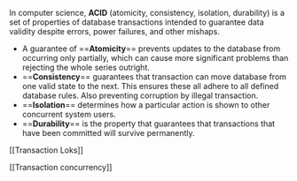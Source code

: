 In computer science, **ACID** (atomicity, consistency, isolation, durability) is a set of properties of database transactions intended to guarantee data validity despite errors, power failures, and other mishaps.

- A guarantee of ==**Atomicity**== prevents updates to the database from occurring only partially, which can cause more significant problems than rejecting the whole series outright.
- ==**Consistency**== guarantees that transaction can move database from one valid state to the next. This ensures these all adhere to all defined database rules. Also preventing corruption by illegal transaction. 
- ==**Isolation**== determines how a particular action is shown to other concurrent system users.
- ==**Durability**== is the property that guarantees that transactions that have been committed will survive permanently.

[[Transaction Loks]]

[[Transaction concurrency]]
